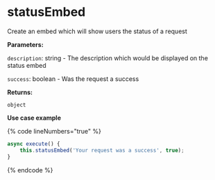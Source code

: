 # statusEmbed

Create an embed which will show users the status of a request

**Parameters:**

`description`: string - The description which would be displayed on the status embed

`success`: boolean - Was the request a success

**Returns:**

`object`&#x20;



**Use case example**

{% code lineNumbers="true" %}
```javascript
async execute() {
    this.statusEmbed('Your request was a success', true);
}
```
{% endcode %}

